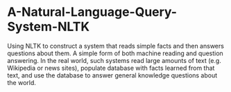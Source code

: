 # A-Natural-Language-Query-System-NLTK
Using NLTK to construct a system that reads simple facts and then answers questions about them. A simple form of both machine reading and question answering. In the real world, such systems read large amounts of text (e.g. Wikipedia or news sites), populate database with facts learned from that text, and use the database to answer general knowledge questions about the world.
